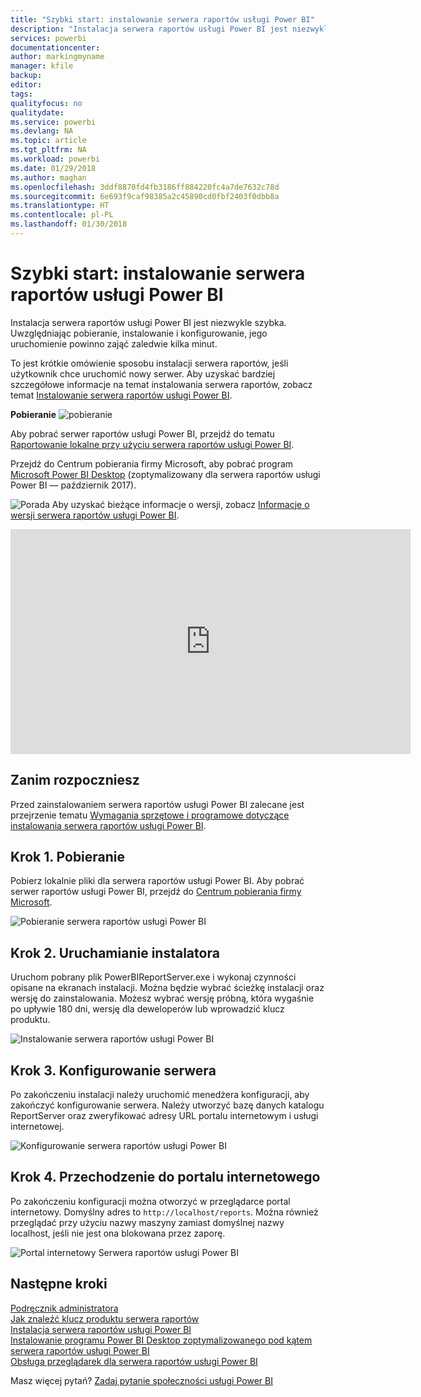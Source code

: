 ```yaml
---
title: "Szybki start: instalowanie serwera raportów usługi Power BI"
description: "Instalacja serwera raportów usługi Power BI jest niezwykle szybka. Uwzględniając pobieranie, instalowanie i konfigurowanie, jego uruchomienie powinno zająć zaledwie kilka minut."
services: powerbi
documentationcenter: 
author: markingmyname
manager: kfile
backup: 
editor: 
tags: 
qualityfocus: no
qualitydate: 
ms.service: powerbi
ms.devlang: NA
ms.topic: article
ms.tgt_pltfrm: NA
ms.workload: powerbi
ms.date: 01/29/2018
ms.author: maghan
ms.openlocfilehash: 3ddf8870fd4fb3186ff884220fc4a7de7632c78d
ms.sourcegitcommit: 6e693f9caf98385a2c45890cd0fbf2403f0dbb8a
ms.translationtype: HT
ms.contentlocale: pl-PL
ms.lasthandoff: 01/30/2018
---
```

# <a name="quickstart-install-power-bi-report-server"></a>Szybki start: instalowanie serwera raportów usługi Power BI
Instalacja serwera raportów usługi Power BI jest niezwykle szybka. Uwzględniając pobieranie, instalowanie i konfigurowanie, jego uruchomienie powinno zająć zaledwie kilka minut.

To jest krótkie omówienie sposobu instalacji serwera raportów, jeśli użytkownik chce uruchomić nowy serwer. Aby uzyskać bardziej szczegółowe informacje na temat instalowania serwera raportów, zobacz temat [Instalowanie serwera raportów usługi Power BI](install-report-server.md).

 **Pobieranie** ![pobieranie](media/quickstart-install-report-server/download.png "pobieranie")

Aby pobrać serwer raportów usługi Power BI, przejdź do tematu [Raportowanie lokalne przy użyciu serwera raportów usługi Power BI](https://powerbi.microsoft.com/report-server/). 

Przejdź do Centrum pobierania firmy Microsoft, aby pobrać program [Microsoft Power BI Desktop](https://go.microsoft.com/fwlink/?linkid=861076) (zoptymalizowany dla serwera raportów usługi Power BI — październik 2017).

![Porada](media/quickstart-install-report-server/fyi-tip.png "Porada") Aby uzyskać bieżące informacje o wersji, zobacz [Informacje o wersji serwera raportów usługi Power BI](release-notes.md).

<iframe width="640" height="360" src="https://www.youtube.com/embed/zacaEb9A4F0?showinfo=0" frameborder="0" allowfullscreen></iframe>

## <a name="before-you-begin"></a>Zanim rozpoczniesz
Przed zainstalowaniem serwera raportów usługi Power BI zalecane jest przejrzenie tematu [Wymagania sprzętowe i programowe dotyczące instalowania serwera raportów usługi Power BI](system-requirements.md).

## <a name="step-1-download"></a>Krok 1. Pobieranie
Pobierz lokalnie pliki dla serwera raportów usługi Power BI. Aby pobrać serwer raportów usługi Power BI, przejdź do [Centrum pobierania firmy Microsoft](https://go.microsoft.com/fwlink/?linkid=839351).

![Pobieranie serwera raportów usługi Power BI](media/quickstart-install-report-server/download-pbireportserver.png)

## <a name="step-2-run-installer"></a>Krok 2. Uruchamianie instalatora
Uruchom pobrany plik PowerBIReportServer.exe i wykonaj czynności opisane na ekranach instalacji. Można będzie wybrać ścieżkę instalacji oraz wersję do zainstalowania. Możesz wybrać wersję próbną, która wygaśnie po upływie 180 dni, wersję dla deweloperów lub wprowadzić klucz produktu.

![Instalowanie serwera raportów usługi Power BI](media/quickstart-install-report-server/pbireportserver-install.png)

## <a name="step-3-configure-the-server"></a>Krok 3. Konfigurowanie serwera
Po zakończeniu instalacji należy uruchomić menedżera konfiguracji, aby zakończyć konfigurowanie serwera. Należy utworzyć bazę danych katalogu ReportServer oraz zweryfikować adresy URL portalu internetowym i usługi internetowej.

![Konfigurowanie serwera raportów usługi Power BI](media/quickstart-install-report-server/pbireportserver-configure.png)

## <a name="step-4-browse-to-web-portal"></a>Krok 4. Przechodzenie do portalu internetowego
Po zakończeniu konfiguracji można otworzyć w przeglądarce portal internetowy. Domyślny adres to `http://localhost/reports`. Można również przeglądać przy użyciu nazwy maszyny zamiast domyślnej nazwy localhost, jeśli nie jest ona blokowana przez zaporę.

![Portal internetowy Serwera raportów usługi Power BI](media/quickstart-install-report-server/web-portal.png)

## <a name="next-steps"></a>Następne kroki
[Podręcznik administratora](admin-handbook-overview.md)  
[Jak znaleźć klucz produktu serwera raportów](find-product-key.md)  
[Instalacja serwera raportów usługi Power BI](install-report-server.md)  
[Instalowanie programu Power BI Desktop zoptymalizowanego pod kątem serwera raportów usługi Power BI](install-powerbi-desktop.md)  
[Obsługa przeglądarek dla serwera raportów usługi Power BI](browser-support.md)

Masz więcej pytań? [Zadaj pytanie społeczności usługi Power BI](https://community.powerbi.com/)

